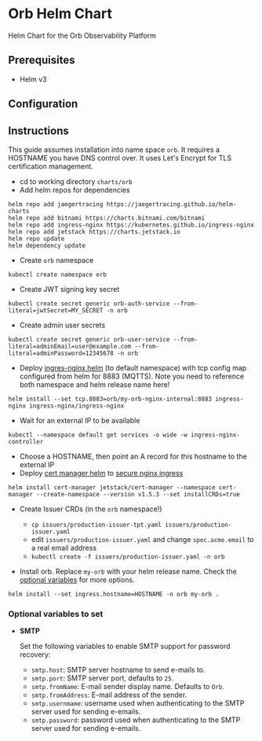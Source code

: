 # Orb Helm Chart

Helm Chart for the Orb Observability Platform

## Prerequisites

- Helm v3

## Configuration

## Instructions

This guide assumes installation into name space `orb`. It requires a HOSTNAME you have DNS control over. It uses Let's
Encrypt for TLS certification management.

* cd to working directory `charts/orb`
* Add helm repos for dependencies

```
helm repo add jaegertracing https://jaegertracing.github.io/helm-charts
helm repo add bitnami https://charts.bitnami.com/bitnami
helm repo add ingress-nginx https://kubernetes.github.io/ingress-nginx
helm repo add jetstack https://charts.jetstack.io
helm repo update
helm dependency update
```

* Create `orb` namespace

```
kubectl create namespace orb
```

* Create JWT signing key secret

```
kubectl create secret generic orb-auth-service --from-literal=jwtSecret=MY_SECRET -n orb
```

* Create admin user secrets

```
kubectl create secret generic orb-user-service --from-literal=adminEmail=user@example.com --from-literal=adminPassword=12345678 -n orb
```

* Deploy [ingres-nginx helm](https://kubernetes.github.io/ingress-nginx/deploy/#using-helm) (to default namespace) with
  tcp config map configured from helm for 8883 (MQTTS). Note you need to reference both namespace and helm release name
  here!

```
helm install --set tcp.8883=orb/my-orb-nginx-internal:8883 ingress-nginx ingress-nginx/ingress-nginx
```

* Wait for an external IP to be available

```
kubectl --namespace default get services -o wide -w ingress-nginx-controller
```

* Choose a HOSTNAME, then point an A record for this hostname to the external IP
* Deploy [cert manager helm](https://cert-manager.io/docs/installation/helm/)
  to [secure nginx ingress](https://cert-manager.io/docs/tutorials/acme/ingress/)

```
helm install cert-manager jetstack/cert-manager --namespace cert-manager --create-namespace --version v1.5.3 --set installCRDs=true
```

* Create Issuer CRDs (in the `orb` namespace!)
  * `cp issuers/production-issuer-tpt.yaml issuers/production-issuer.yaml`
  * edit `issuers/production-issuer.yaml` and change `spec.acme.email` to a real email address
  * `kubectl create -f issuers/production-issuer.yaml -n orb`

* Install orb. Replace `my-orb` with your helm release name.
Check the [optional variables](#optional-variables-to-set) for more options. 

```
helm install --set ingress.hostname=HOSTNAME -n orb my-orb .
```

### Optional variables to set
- **SMTP**

   Set the following variables to enable SMTP support for password recovery:
  - `smtp.host`: SMTP server hostname to send e-mails to.
  - `smtp.port`: SMTP server port, defaults to `25`.
  - `smtp.fromName`: E-mail sender display name. Defaults to `Orb`.
  - `smtp.fromAddress`: E-mail address of the sender.
  - `smtp.usernmame`: username used when authenticating to the SMTP server used for sending e-emails. 
  - `smtp.password`: password used when authenticating to the SMTP server used for sending e-emails.